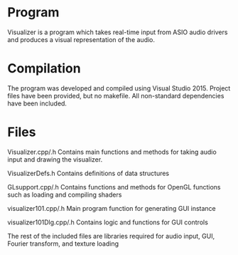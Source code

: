 

Program
=======

Visualizer is a program which takes real-time input from ASIO audio drivers
and produces a visual representation of the audio.

Compilation
===========

The program was developed and compiled using Visual Studio 2015. Project
files have been provided, but no makefile. All non-standard dependencies
have been included.

Files
=====

Visualizer.cpp/.h		Contains main functions and methods for taking audio
						input and drawing the visualizer.

VisualizerDefs.h		Contains definitions of data structures

GLsupport.cpp/.h		Contains functions and methods for OpenGL functions
						such as loading and compiling shaders

visualizer101.cpp/.h	Main program function for generating GUI instance

visualizer101Dlg.cpp/.h	Contains logic and functions for GUI controls

The rest of the included files are libraries required for audio input,
GUI, Fourier transform, and texture loading


